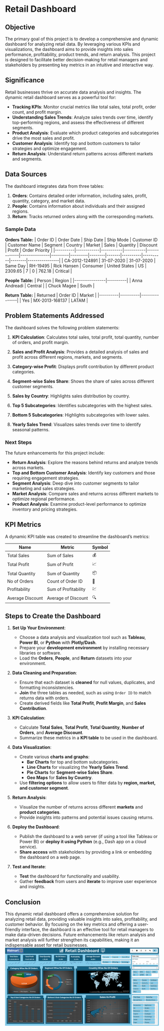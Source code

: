 #  Retail Dashboard

## Objective
The primary goal of this project is to develop a comprehensive and dynamic dashboard for analyzing retail data. By leveraging various KPIs and visualizations, the dashboard aims to provide insights into sales performance, profitability, product trends, and return analysis. This project is designed to facilitate better decision-making for retail managers and stakeholders by presenting key metrics in an intuitive and interactive way.

## Significance
Retail businesses thrive on accurate data analysis and insights. The dynamic retail dashboard serves as a powerful tool for:

- **Tracking KPIs**: Monitor crucial metrics like total sales, total profit, order count, and profit margin.
- **Understanding Sales Trends**: Analyze sales trends over time, identify top-performing regions, and assess the effectiveness of different segments.
- **Product Analysis**: Evaluate which product categories and subcategories drive the most sales and profit.
- **Customer Analysis**: Identify top and bottom customers to tailor strategies and optimize engagement.
- **Return Analysis**: Understand return patterns across different markets and segments.

## Data Sources
The dashboard integrates data from three tables:

1. **Orders**: Contains detailed order information, including sales, profit, quantity, category, and market data.
2. **People**: Contains information about individuals and their assigned regions.
3. **Return**: Tracks returned orders along with the corresponding markets.

### Sample Data
**Orders Table:**
| Order ID | Order Date | Ship Date | Ship Mode | Customer ID | Customer Name | Segment | Country | Market | Sales | Quantity | Discount | Profit | Order Priority |
|----------|------------|-----------|-----------|-------------|---------------|---------|---------|--------|-------|----------|----------|--------|----------------|
| CA-2012-124891 | 31-07-2020 | 31-07-2020 | Same Day | RH-19495 | Rick Hansen | Consumer | United States | US | 2309.65 | 7 | 0 | 762.18 | Critical |

**People Table:**
| Person         | Region   |
|----------------|----------|
| Anna Andreadi  | Central  |
| Chuck Magee    | South    |

**Return Table:**
| Returned | Order ID | Market        |
|----------|----------|---------------|
| Yes      | MX-2013-168137 | LATAM |

## Problem Statements Addressed
The dashboard solves the following problem statements:

1. **KPI Calculation**: Calculates total sales, total profit, total quantity, number of orders, and profit margin.


2. **Sales and Profit Analysis**: Provides a detailed analysis of sales and profit across different regions, markets, and segments.
   

4. **Category-wise Profit**: Displays profit contribution by different product categories.
 

7. **Segment-wise Sales Share**: Shows the share of sales across different customer segments.
   

9. **Sales by Country**: Highlights sales distribution by country.


11. **Top 5 Subcategories**: Identifies subcategories with the highest sales.
    


13. **Bottom 5 Subcategories**: Highlights subcategories with lower sales.
    


15. **Yearly Sales Trend**: Visualizes sales trends over time to identify seasonal patterns.
    


### Next Steps
The future enhancements for this project include:

- **Return Analysis**: Explore the reasons behind returns and analyze trends across markets.
- **Top and Bottom Customer Analysis**: Identify key customers and those requiring engagement strategies.
- **Segment Analysis**: Deep dive into customer segments to tailor marketing and sales strategies.
- **Market Analysis**: Compare sales and returns across different markets to optimize regional performance.
- **Product Analysis**: Examine product-level performance to optimize inventory and pricing strategies.

## KPI Metrics
A dynamic KPI table was created to streamline the dashboard’s metrics:

| Name               | Metric                 | Symbol |
|--------------------|------------------------|--------|
| Total Sales        | Sum of Sales           | 💰     |
| Total Profit       | Sum of Profit          | 📈     |
| Total Quantity     | Sum of Quantity        | 📦     |
| No of Orders       | Count of Order ID      | 🛒     |
| Profitability      | Sum of Profitability   | 💹     |
| Average Discount   | Average of Discount    | 🔍     |

## Steps to Create the Dashboard

1. **Set Up Your Environment**:
   - Choose a data analysis and visualization tool such as **Tableau**, **Power BI**, or **Python** with **Plotly/Dash**.
   - Prepare your **development environment** by installing necessary libraries or software.
   - Load the **Orders**, **People**, and **Return** datasets into your environment.

2. **Data Cleaning and Preparation**:
   - Ensure that each dataset is **cleaned** for null values, duplicates, and formatting inconsistencies.
   - **Join** the three tables as needed, such as using `Order ID` to match returns data with orders.
   - Create derived fields like **Total Profit**, **Profit Margin**, and **Sales Contribution**.

3. **KPI Calculation**:
   - Calculate **Total Sales**, **Total Profit**, **Total Quantity**, **Number of Orders**, and **Average Discount**.
   - Summarize these metrics in a **KPI table** to be used in the dashboard.

4. **Data Visualization**:
   - Create various **charts and graphs**:
     - **Bar Charts** for top and bottom subcategories.
     - **Line Charts** for visualizing the **Yearly Sales Trend**.
     - **Pie Charts** for **Segment-wise Sales Share**.
     - **Geo Maps** for **Sales by Country**.
   - Use **filtering options** to allow users to filter data by **region, market, and customer segment**.

5. **Return Analysis**:
   - Visualize the number of returns across different **markets** and **product categories**.
   - Provide insights into patterns and potential issues causing returns.

6. **Deploy the Dashboard**:
   - Publish the dashboard to a web server (if using a tool like Tableau or Power BI) or **deploy it using Python** (e.g., Dash app on a cloud service).
   - **Share access** with stakeholders by providing a link or embedding the dashboard on a web page.

7. **Test and Iterate**:
   - **Test** the dashboard for functionality and usability.
   - Gather **feedback** from users and **iterate** to improve user experience and insights.

## Conclusion
This dynamic retail dashboard offers a comprehensive solution for analyzing retail data, providing valuable insights into sales, profitability, and customer behavior. By focusing on the key metrics and offering a user-friendly interface, the dashboard is an effective tool for retail managers to make data-driven decisions. Future enhancements like return analysis and market analysis will further strengthen its capabilities, making it an indispensable asset for retail businesses.
![image](https://github.com/VIV1730/Retail-Dashboard/blob/0259a77c61e25956afbe5f5d03e0ee11f888f535/Retail_Dashboard.png)
